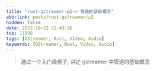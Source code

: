 ```yaml
---
title: "rust-gstreamer-p2~> 管道的基础概念"
abbrlink: posts/rust-gstreamer/p2
hidden: false
date: 2022-10-22 22:43:36
top: 11998
tags: [GStreamer, Rust, Video, Audio]
keywords: [GStreamer, Rust, Video, Audio]
---
```

> 通过一个入门级例子, 讲述 gstreamer 中管道的基础概念
<!-- more -->
